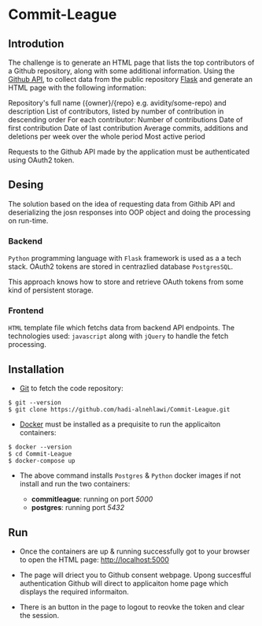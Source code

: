 # Commit-League

## Introdution

The challenge is to generate an HTML page that lists the top contributors of a Github repository, along with some additional information.
Using the [Github API](https://developer.github.com/v3/), to collect data from the public repository [Flask](https://github.com/pallets/flask) and generate an HTML page with the following information:

Repository's full name ({owner}/{repo} e.g. avidity/some-repo) and description
List of contributors, listed by number of contribution in descending order
For each contributor:
Number of contributions
Date of first contribution
Date of last contribution
Average commits, additions and deletions per week over the whole period
Most active period

Requests to the Github API made by the application must be authenticated using OAuth2 token.

## Desing

The solution based on the idea of requesting data from Githib API and deserializing the josn responses into OOP object and doing the processing on run-time.

### Backend

`Python` programming language with `Flask` framework is used as a a tech stack. OAuth2 tokens are stored in centrazlied database `PostgresSQL`.

This approach knows how to store and retrieve OAuth tokens from some kind of persistent storage.

### Frontend

`HTML` template file which fetchs data from backend API endpoints. The technologies used: `javascript` along with `jQuery` to handle the fetch processing.

## Installation

- [Git](https://git-scm.com/downloads) to fetch the code repository:

```
$ git --version
$ git clone https://github.com/hadi-alnehlawi/Commit-League.git
```

- [Docker](https://www.docker.com) must be installed as a prequisite to run the applicaiton containers:

```
$ docker --version
$ cd Commit-League
$ docker-compose up
```

- The above command installs `Postgres` & `Python` docker images if not install and run the two containers:

  - **commitleague**: running on port _5000_
  - **postgres**: running port _5432_

## Run

- Once the containers are up & running successfully got to your browser to open the HTML page: [http://localhost:5000](http://localhost:5000)

- The page will driect you to Github consent webpage. Upong succesfful authentication Github will direct to applicaiton home page which displays the required informaiton.

- There is an button in the page to logout to reovke the token and clear the session.
